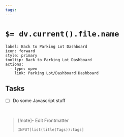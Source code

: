 ```yaml
---
tags:
---
```


# `$= dv.current().file.name`

```meta-bind-button
label: Back to Parking Lot Dashboard
icon: forward
style: primary
tooltip: Back to Parking Lot Dashboard
actions:
  - type: open
    link: Parking Lot/Dashboard|Dashboard
```

## Tasks

- [ ] Do some Javascript stuff

<br>

> [!note]- Edit Frontmatter
> <br>
>
> ```meta-bind
> INPUT[list(title(Tags)):tags]
> ```